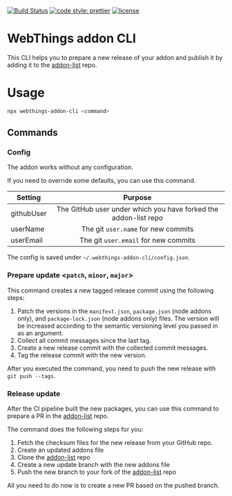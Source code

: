 [![Build Status](https://github.com/tim-hellhake/webthings-addon-cli/workflows/Build/badge.svg)](https://github.com/tim-hellhake/webthings-addon-cli/actions?query=workflow%3ABuild)
[![code style: prettier](https://img.shields.io/badge/code_style-prettier-ff69b4.svg?style=flat-square)](https://github.com/prettier/prettier)
[![license](https://img.shields.io/badge/license-MPL--2.0-blue.svg)](LICENSE)

# WebThings addon CLI

This CLI helps you to prepare a new release of your addon and publish it by adding it to the [addon-list](https://github.com/WebThingsIO/addon-list) repo.

# Usage

```bash
npx webthings-addon-cli <command>
```

## Commands

### Config

The addon works without any configuration.

If you need to override some defaults, you can use this command.

| Setting    |                             Purpose                             |
| ---------- | :-------------------------------------------------------------: |
| githubUser | The GitHub user under which you have forked the addon-list repo |
| userName   |               The git `user.name` for new commits               |
| userEmail  |              The git `user.email` for new commits               |

The config is saved under `~/.webthings-addon-cli/config.json`.

### Prepare update <`patch`, `minor`, `major`>

This command creates a new tagged release commit using the following steps:

1. Patch the versions in the `manifest.json`, `package.json` (node addons only), and `package-lock.json` (node addons only) files. The version will be increased according to the semantic versioning level you passed in as an argument.
2. Collect all commit messages since the last tag.
3. Create a new release commit with the collected commit messages.
4. Tag the release commit with the new version.

After you executed the command, you need to push the new release with `git push --tags`.

### Release update

After the CI pipeline built the new packages, you can use this command to prepare a PR in the [addon-list](https://github.com/WebThingsIO/addon-list) repo.

The command does the following steps for you:

1. Fetch the checksum files for the new release from your GitHub repo.
2. Create an updated addons file
3. Clone the [addon-list](https://github.com/WebThingsIO/addon-list) repo
4. Create a new update branch with the new addons file
5. Push the new branch to your fork of the [addon-list](https://github.com/WebThingsIO/addon-list) repo

All you need to do now is to create a new PR based on the pushed branch.
